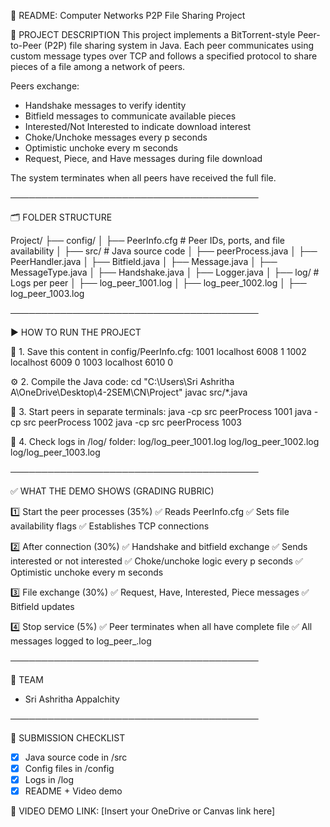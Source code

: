 📘 README: Computer Networks P2P File Sharing Project

🧠 PROJECT DESCRIPTION
This project implements a BitTorrent-style Peer-to-Peer (P2P) file sharing system in Java. Each peer communicates using custom message types over TCP and follows a specified protocol to share pieces of a file among a network of peers.

Peers exchange:
- Handshake messages to verify identity
- Bitfield messages to communicate available pieces
- Interested/Not Interested to indicate download interest
- Choke/Unchoke messages every p seconds
- Optimistic unchoke every m seconds
- Request, Piece, and Have messages during file download

The system terminates when all peers have received the full file.

────────────────────────────────────────

🗂️ FOLDER STRUCTURE

Project/
├── config/
│   ├── PeerInfo.cfg       # Peer IDs, ports, and file availability
│
├── src/                   # Java source code
│   ├── peerProcess.java
│   ├── PeerHandler.java
│   ├── Bitfield.java
│   ├── Message.java
│   ├── MessageType.java
│   ├── Handshake.java
│   ├── Logger.java
│
├── log/                   # Logs per peer
│   ├── log_peer_1001.log
│   ├── log_peer_1002.log
│   ├── log_peer_1003.log

────────────────────────────────────────

▶️ HOW TO RUN THE PROJECT

🧩 1. Save this content in config/PeerInfo.cfg:
1001 localhost 6008 1
1002 localhost 6009 0
1003 localhost 6010 0

⚙️ 2. Compile the Java code:
cd "C:\Users\Sri Ashritha A\OneDrive\Desktop\4-2SEM\CN\Project"
javac src/*.java

🚀 3. Start peers in separate terminals:
java -cp src peerProcess 1001
java -cp src peerProcess 1002
java -cp src peerProcess 1003

📄 4. Check logs in /log/ folder:
log/log_peer_1001.log
log/log_peer_1002.log
log/log_peer_1003.log

────────────────────────────────────────

✅ WHAT THE DEMO SHOWS (GRADING RUBRIC)

1️⃣ Start the peer processes (35%)
✅ Reads PeerInfo.cfg
✅ Sets file availability flags
✅ Establishes TCP connections

2️⃣ After connection (30%)
✅ Handshake and bitfield exchange
✅ Sends interested or not interested
✅ Choke/unchoke logic every p seconds
✅ Optimistic unchoke every m seconds

3️⃣ File exchange (30%)
✅ Request, Have, Interested, Piece messages
✅ Bitfield updates

4️⃣ Stop service (5%)
✅ Peer terminates when all have complete file
✅ All messages logged to log_peer_<id>.log

────────────────────────────────────────

👥 TEAM
- Sri Ashritha Appalchity

────────────────────────────────────────

📎 SUBMISSION CHECKLIST
- [x] Java source code in /src
- [x] Config files in /config
- [x] Logs in /log
- [x] README + Video demo

🎥 VIDEO DEMO LINK:
[Insert your OneDrive or Canvas link here]
